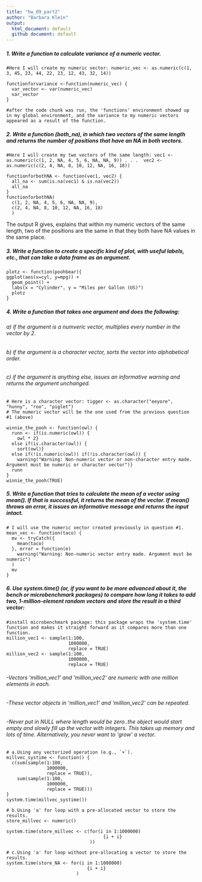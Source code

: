 ```yaml
---
title: "hw_09_part2"
author: "Barbara Klein"
output: 
  html_document: default
  github document: default
---
```


##### 1. Write a function to calculate variance of a numeric vector.
```{r}
#Here I will create my numeric vector: numeric_vec <- as.numeric(c(1, 3, 45, 23, 44, 22, 23, 12, 43, 32, 14))

functionforvariance <-function(numeric_vec) {
  var_vector <- var(numeric_vec)
  var_vector
}

#after the code chunk was run, the 'functions' environment showed up in my global environment, and the variance to my numeric vectors appeared as a result of the function.
```

##### 2. Write a function (both_na), in which two vectors of the same length and returns the number of positions that have an NA in both vectors.

```{r}
#Here I will create my two vectors of the same length: vec1 <- as.numeric(c(1, 2, NA, 4, 5, 6, NA, NA, 9)) . . .  vec2 <- as.numeric(c(2, 4, NA, 8, 10, 12, NA, 16, 18))

functionforbothNA <- function(vec1, vec2) {
  all_na <- sum(is.na(vec1) & is.na(vec2))
  all_na
}
functionforbothNA(
  c(1, 2, NA, 4, 5, 6, NA, NA, 9),
  c(2, 4, NA, 8, 10, 12, NA, 16, 18)
  )
```
The output R gives, explains that within my numeric vectors of the same length, two of the positions are the same in that they both have NA values in the same place. 

##### 3. Write a function to create a specific kind of plot, with useful labels, etc., that can take a data frame as an argument. 

```{r}
plotz <- function(poohbear){
ggplot(aes(x=cyl, y=mpg)) +
  geom_point() + 
  labs(x = "Cylinder", y = "Miles per Gallon (US)")
  plotz
}
```

##### 4. Write a function that takes one argument and does the following:
###### a) if the argument is a numveric vector, multiplies every number in the vector by 2. 
###### b) if the argument is a character vector, sorts the vector into alphabetical order.
###### c) if the argument is anything else, issues an informative warning and returns the argument unchanged.

```{r}
# Here is a character vector: tigger <- as.character("eeyore", "hunny", "roo", "piglet")
# The numeric vector will be the one used from the previous question #1 (above)

winnie_the_pooh <- function(owl) {
  runn <- if(is.numeric(owl)) {
    owl * 2}
  else if(is.character(owl)) {
    sort(owl)}
  else if(!is.numeric(owl)) if(!is.character(owl)) {
    warning("Warning: Non-numeric vector or non-character entry made. Argument must be numeric or character vector")}
  runn
}
winnie_the_pooh(TRUE)
```

##### 5. Write a function that tries to calculate the mean of a vector using mean(). If that is successful, it returns the mean of the vector. If mean() throws an error, it issues an informative message and returns the input intact. 

```{r}
# I will use the numeric vector created previously in question #1. 
mean_vec <- function(taco) {
  mv <- tryCatch({
    mean(taco)
  }, error = function(e)
    warning("Warning: Non-numeric vector entry made. Argument must be numeric")
  )
  mv
}
```

##### 6. Use system.time() (or, if you want to be more advanced about it, the bench or microbenchmark packages) to compare how long it takes to add two, 1-million-element random vectors and store the result in a third vector: 

```{r}
#install microbenchmark package: this package wraps the 'system.time' function and makes it straight forward as it compares more than one function. 
million_vec1 <- sample(1:100, 
                       1000000, 
                       replace = TRUE) 
million_vec2 <- sample(1:100, 
                       1000000, 
                       replace = TRUE)
```

###### -Vectors 'million_vec1' and 'million_vec2' are numeric with one million elements in each. 
###### -These vector objects in 'million_vec1' and 'million_vec2' can be repeated.
###### -Never put in NULL where length would be zero..the object would start empty and slowly fill up the vector with integers. This takes up memory and lots of time. Alternatively, you never want to 'grow' a vector. 

```{r}
# a.Using any vectorized operation (e.g., `+`).
millvec_systime <- function() {
  c(sum(sample(1:100,
               1000000,
               replace = TRUE)),
    sum(sample(1:100,
               1000000, 
               replace = TRUE)))
}
system.time(millvec_systime())
```

```{r}
# b.Using 'a' for loop with a pre-allocated vector to store the results.
store_millvec <- numeric()

system.time(store_millvec <- c(for(i in 1:1000000) 
                                    {i + i}
                               ))
```
```{r}
# c.Using 'a' for loop without pre-allocating a vector to store the results.
system.time(store_NA <- for(i in 1:1000000) 
                              {i + i}
                          )
```


